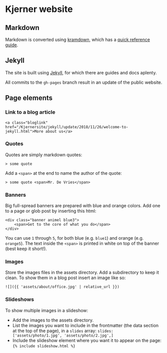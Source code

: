 # Kjerner website

## Markdown

Markdown is converted using [kramdown](https://kramdown.gettalong.org/),
which has a [quick reference guide](https://kramdown.gettalong.org/quickref.html).

## Jekyll

The site is built using [Jekyll](https://jekyllrb.com/docs/home/),
for which there are guides and docs aplenty.

All commits to the `gh-pages` branch result in an update of the public website.


## Page elements


### Link to a blog article
```
<a class="bloglink" href="/Kjernersite/jekyll/update/2018/11/26/welcome-to-jekyll.html">More about us</a>
```

### Quotes
Quotes are simply markdown quotes: 
```
> some quote
```

Add a `<span>` at the end to name the author of the quote: 

```
> some quote <span>Mr. De Vries</span>
```

### Banners
Big full-spread banners are prepared with blue and orange colors. Add one to a page or glob post by inserting this html:
```
<div class="banner animel blue3">
	<span>Get to the core of what you do</span>
</div>
```
You can use `1` through `5`, for both blue (e.g. `blue1`) and orange (e.g. `orange5`). The text inside the `<span>` is printed in white on top of the banner (best keep it short!).


### Images
Store the images files in the assets directory. Add a subdirectory to keep it clean.
To show them in a blog post insert an image like so: 
```
![]({{ 'assets/about/office.jpg' | relative_url }})
```

### Slideshows
To show multiple images in a slideshow:
- Add the images to the assets directory.
- List the images you want to include in the frontmatter (the data section at the top of the page), in a `slides` array:
  `slides: ['assets/photo/1.jpg', 'assets/photo/2.jpg',]`
- Include the slideshow element where you want it to appear on the page:
  `{% include slideshow.html %}`
